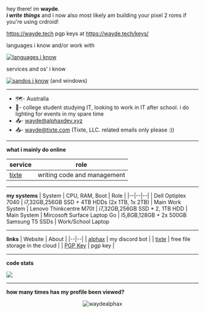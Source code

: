 hey there! im **wayde**.  
***i write things***
and i now also most likely am building your pixel 2 roms if you're using crdroid!

https://wayde.tech
pgp keys at 
https://wayde.tech/keys/

languages i know and/or work with

[![languages i know](https://skillicons.dev/icons?i=cs,dotnet,html,c,cpp,powershell,bash,py,java,kotlin,go)](https://skillicons.dev)

services and os' i know

[![sandos i know](https://skillicons.dev/icons?i=docker,git,nginx,discord,gcp,aws,cloudflare,firebase,linux,mysql,vscode)](https://skillicons.dev)
(and windows)

-------

- 🗺️- Australia
- 🏢- college student studying IT, looking to work in IT after school. i do lighting for events in my spare time
- 📤- wayde@alphaxdev.xyz
- 📤- wayde@tixte.com (Tixte, LLC. related emails only please :))

------------
**what i mainly do online**

| service |  role 
|--|--|
| [tixte](tixte.com) | writing code and management  |

------------

**my systems**
| System | CPU, RAM, Boot | Role |
|--|--|--|
| Dell Optiplex 7040 | i7,32GB,256GB SSD + 4TB HDDs (2x 1TB, 1x 2TB) | Main Work System
| Lenovo Thinkcentre M70t | i7,32GB,256GB SSD * 2, 1TB HDD | Main System
| Mircosoft Surface Laptop Go | i5,8GB,128GB + 2x 500GB Samsung T5 SSDs | Work/School Laptop

------------

**links**
| Website | About |
|--|--|
| [alphax](https://bot.alphaxdev.xyz) | my discord bot |
| [tixte](https://tixte.com) | free file storage in the cloud |
| [PGP Key](https://raw.githubusercontent.com/waydealphax/waydealphax/main/wayde.asc) | pgp key |

------------
**code stats**

<a align="center" href="https://github.com/anuraghazra/github-readme-stats">
  <img align="center" src="https://github-readme-stats.vercel.app/api?username=waydealphax&count_private=true&theme=synthwave&show_icons=false" /> 
</a>

------------

**how many times has my profile been viewed?**

 <p align="center"> <img src="https://komarev.com/ghpvc/?username=waydealphax&label=Profile%20views&color=00ffff&style=flat" alt="waydealphax" /> </p>
 
